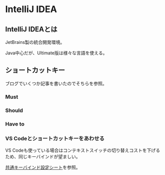 # IntelliJ IDEA


IntelliJ IDEAとは
-----------------

JetBrains製の統合開発環境。

<a href="https://www.jetbrains.com/idea/" class="card"></a>

Java中心だが、Ultimate版は様々な言語を使える。


ショートカットキー
------------------

ブログでいくつか記事を書いたのでそちらを参照。

### Must

<a href="https://blog.mamansoft.net/2019/05/18/requirements-idea-actions/" class="card"></a>

### Should

<a href="https://blog.mamansoft.net/2019/05/20/recommended-idea-actions/" class="card"></a>

### Have to

<a href="https://blog.mamansoft.net/2019/05/22/idea-actions-if-possible/" class="card"></a>

### VS Codeとショートカットキーをあわせる

VS Codeも使っている場合はコンテキストスイッチの切り替えコストを下げるため、同じキーバインドが望ましい。

[共通キーバインド設定シート](https://docs.google.com/spreadsheets/d/11KZFwz_KJWeN-zRGRV74pCubN0_k3yDaDDr7tErHPrY/edit#gid=0)を参照。


